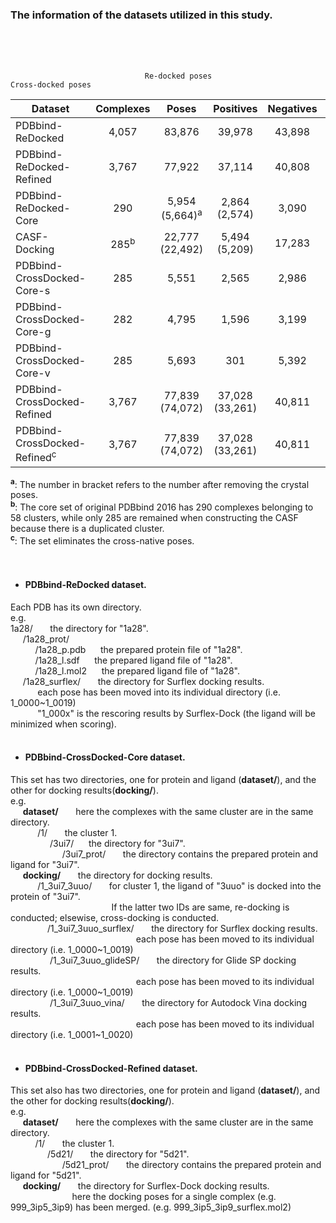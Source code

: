 ###  The information of the datasets utilized in this study.
<br/>  
<br/>	    
<br/>	    
	    
	 
                                  Re-docked poses                                   Cross-docked poses

|Dataset| Complexes | Poses  | Positives  |  Negatives |  Complexes | Poses  | Positives | 	Negatives|
| ------ | :------: | :------: | :------: | :------: | :------: | :-----: | :------: | :------: |
| PDBbind-ReDocked	| 4,057	| 83,876	| 39,978 | 	43,898	| /	| /	| /	| /| 
| PDBbind-ReDocked-Refined	| 3,767	| 77,922	| 37,114	| 40,808	| /	| /	| /	| /| 
| PDBbind-ReDocked-Core| 	290	| 5,954 (5,664)<sup>a</sup>	| 2,864 (2,574)	| 3,090	| /	| /	| /	| /
| CASF-Docking	| 285<sup>b</sup>	| 22,777 (22,492)	| 5,494 (5,209)	| 17,283	| /	| /	| /	| /| 
| PDBbind-CrossDocked-Core-s	| 285	| 5,551	| 2,565	| 2,986	| 1,058	| 20,859	| 5,872	| 14,987| 
| PDBbind-CrossDocked-Core-g	| 282	| 4,795	| 1,596	| 3,199	| 1,030	| 17,814	| 3,768	| 14,046| 
| PDBbind-CrossDocked-Core-v	| 285	| 5,693	| 301	| 5,392	| 1,058	| 21,145	| 740	| 20,405| 
| PDBbind-CrossDocked-Refined	| 3,767	| 77,839 (74,072)	| 37,028 (33,261)	| 40,811	| 90,002	| 1,874,433	| 1,499,702	| 374,731| 
| PDBbind-CrossDocked-Refined<sup>c</sup>	| 3,767	| 77,839 (74,072)	| 37,028 (33,261)	| 40,811	| 90,002	| 1,731,351	| 1,428,161	| 303,190| 

<sup>**a**</sup>: The number in bracket refers to the number after removing the crystal poses.     
<sup>**b**</sup>: The core set of original PDBbind 2016 has 290 complexes belonging to 58 clusters, while only 285 are remained when constructing the CASF because there is a duplicated cluster.     
<sup>**c**</sup>: The set eliminates the cross-native poses.      
<br/> 
<br/>  
*	#### PDBbind-ReDocked dataset.
Each PDB has its own directory.    
e.g.       
1a28/  &nbsp;&nbsp;&nbsp;&nbsp;&nbsp; the directory for "1a28".        
&nbsp;&nbsp;&nbsp;&nbsp;&nbsp;/1a28_prot/     
&nbsp;&nbsp;&nbsp;&nbsp;&nbsp;&nbsp;&nbsp;&nbsp;&nbsp;&nbsp;/1a28_p.pdb   &nbsp;&nbsp;&nbsp;&nbsp;&nbsp;the prepared protein file of "1a28".     
&nbsp;&nbsp;&nbsp;&nbsp;&nbsp;&nbsp;&nbsp;&nbsp;&nbsp;&nbsp;/1a28_l.sdf   &nbsp;&nbsp;&nbsp;&nbsp;&nbsp;the prepared ligand file of "1a28".      
&nbsp;&nbsp;&nbsp;&nbsp;&nbsp;&nbsp;&nbsp;&nbsp;&nbsp;&nbsp;/1a28_l.mol2  &nbsp;&nbsp;&nbsp;&nbsp;&nbsp;the prepared ligand file of "1a28".      
&nbsp;&nbsp;&nbsp;&nbsp;&nbsp;/1a28_surflex/   &nbsp;&nbsp;&nbsp;&nbsp;&nbsp; the directory for Surflex docking results.     
&nbsp;&nbsp;&nbsp;&nbsp;&nbsp;&nbsp;&nbsp;&nbsp;&nbsp;&nbsp; each pose has been moved into its individual directory (i.e. 1_0000~1_0019)     
&nbsp;&nbsp;&nbsp;&nbsp;&nbsp;&nbsp;&nbsp;&nbsp;&nbsp;&nbsp; "1_000x" is the rescoring results by Surflex-Dock (the ligand will be minimized when scoring).     
<br/> 					
*	#### PDBbind-CrossDocked-Core dataset.
This set has two directories, one for protein and ligand (**dataset/**), and the other for docking results(**docking/**).                
e.g.       
&nbsp;&nbsp;&nbsp;&nbsp;&nbsp;**dataset/** &nbsp;&nbsp;&nbsp;&nbsp;&nbsp; here the complexes with the same cluster are in the same directory.             
&nbsp;&nbsp;&nbsp;&nbsp;&nbsp;&nbsp;&nbsp;&nbsp;&nbsp;&nbsp; /1/ &nbsp;&nbsp;&nbsp;&nbsp;&nbsp; the cluster 1.                 
&nbsp;&nbsp;&nbsp;&nbsp;&nbsp;&nbsp;&nbsp;&nbsp;&nbsp;&nbsp;&nbsp;&nbsp;&nbsp;&nbsp;&nbsp; /3ui7/ &nbsp;&nbsp;&nbsp;&nbsp;&nbsp;the directory for "3ui7".               
&nbsp;&nbsp;&nbsp;&nbsp;&nbsp;&nbsp;&nbsp;&nbsp;&nbsp;&nbsp;&nbsp;&nbsp;&nbsp;&nbsp;&nbsp;&nbsp;&nbsp;&nbsp;&nbsp;&nbsp; /3ui7_prot/ &nbsp;&nbsp;&nbsp;&nbsp;&nbsp; the directory contains the prepared protein and ligand for "3ui7".                   
&nbsp;&nbsp;&nbsp;&nbsp;&nbsp;**docking/**  &nbsp;&nbsp;&nbsp;&nbsp;&nbsp; the directory for docking results.	                 
&nbsp;&nbsp;&nbsp;&nbsp;&nbsp;&nbsp;&nbsp;&nbsp;&nbsp;&nbsp; /1_3ui7_3uuo/  &nbsp;&nbsp;&nbsp;&nbsp;&nbsp; for cluster 1, the ligand of "3uuo" is docked into the protein of "3ui7".       
&nbsp;&nbsp;&nbsp;&nbsp;&nbsp;&nbsp;&nbsp;&nbsp;&nbsp;&nbsp;&nbsp;&nbsp;&nbsp;&nbsp;&nbsp;&nbsp;&nbsp;&nbsp;&nbsp;&nbsp;&nbsp;&nbsp;&nbsp;&nbsp;&nbsp;&nbsp;&nbsp;&nbsp;&nbsp;&nbsp;&nbsp;&nbsp;&nbsp;&nbsp;&nbsp;&nbsp;&nbsp;&nbsp;&nbsp;&nbsp; If the latter two IDs are same, re-docking is conducted; elsewise, cross-docking is conducted.               
&nbsp;&nbsp;&nbsp;&nbsp;&nbsp;&nbsp;&nbsp;&nbsp;&nbsp;&nbsp;&nbsp;&nbsp;&nbsp;&nbsp;&nbsp;/1_3ui7_3uuo_surflex/  &nbsp;&nbsp;&nbsp;&nbsp;&nbsp; the directory for Surflex docking results.             
&nbsp;&nbsp;&nbsp;&nbsp;&nbsp;&nbsp;&nbsp;&nbsp;&nbsp;&nbsp;&nbsp;&nbsp;&nbsp;&nbsp;&nbsp;&nbsp;&nbsp;&nbsp;&nbsp;&nbsp;&nbsp;&nbsp;&nbsp;&nbsp;&nbsp;&nbsp;&nbsp;&nbsp;&nbsp;&nbsp;&nbsp;&nbsp;&nbsp;&nbsp;&nbsp;&nbsp;&nbsp;&nbsp;&nbsp;&nbsp;&nbsp;&nbsp;&nbsp;&nbsp;&nbsp;&nbsp;&nbsp;&nbsp;&nbsp;&nbsp; each pose has been moved to its individual directory (i.e. 1_0000\~1_0019)              
&nbsp;&nbsp;&nbsp;&nbsp;&nbsp;&nbsp;&nbsp;&nbsp;&nbsp;&nbsp;&nbsp;&nbsp;&nbsp;&nbsp;&nbsp; /1_3ui7_3uuo_glideSP/  &nbsp;&nbsp;&nbsp;&nbsp;&nbsp; the directory for Glide SP docking results.           
&nbsp;&nbsp;&nbsp;&nbsp;&nbsp;&nbsp;&nbsp;&nbsp;&nbsp;&nbsp;&nbsp;&nbsp;&nbsp;&nbsp;&nbsp;&nbsp;&nbsp;&nbsp;&nbsp;&nbsp;&nbsp;&nbsp;&nbsp;&nbsp;&nbsp;&nbsp;&nbsp;&nbsp;&nbsp;&nbsp;&nbsp;&nbsp;&nbsp;&nbsp;&nbsp;&nbsp;&nbsp;&nbsp;&nbsp;&nbsp;&nbsp;&nbsp;&nbsp;&nbsp;&nbsp;&nbsp;&nbsp;&nbsp;&nbsp;&nbsp; each pose has been moved to its individual directory (i.e. 1_0000\~1_0019)                 
&nbsp;&nbsp;&nbsp;&nbsp;&nbsp;&nbsp;&nbsp;&nbsp;&nbsp;&nbsp;&nbsp;&nbsp;&nbsp;&nbsp;&nbsp; /1_3ui7_3uuo_vina/     &nbsp;&nbsp;&nbsp;&nbsp;&nbsp; the directory for Autodock Vina docking results.             
&nbsp;&nbsp;&nbsp;&nbsp;&nbsp;&nbsp;&nbsp;&nbsp;&nbsp;&nbsp;&nbsp;&nbsp;&nbsp;&nbsp;&nbsp;&nbsp;&nbsp;&nbsp;&nbsp;&nbsp;&nbsp;&nbsp;&nbsp;&nbsp;&nbsp;&nbsp;&nbsp;&nbsp;&nbsp;&nbsp;&nbsp;&nbsp;&nbsp;&nbsp;&nbsp;&nbsp;&nbsp;&nbsp;&nbsp;&nbsp;&nbsp;&nbsp;&nbsp;&nbsp;&nbsp;&nbsp;&nbsp;&nbsp;&nbsp;&nbsp; each pose has been moved to its individual directory (i.e. 1_0001\~1_0020)		             
<br/> 									
*	#### PDBbind-CrossDocked-Refined dataset.      
This set also has two directories, one for protein and ligand (**dataset/**), and the other for docking results(**docking/**).         
e.g.       
&nbsp;&nbsp;&nbsp;&nbsp;&nbsp;**dataset/** &nbsp;&nbsp;&nbsp;&nbsp;&nbsp; here the complexes with the same cluster are in the same directory.     
&nbsp;&nbsp;&nbsp;&nbsp;&nbsp;&nbsp;&nbsp;&nbsp;&nbsp;&nbsp;/1/ &nbsp;&nbsp;&nbsp;&nbsp;&nbsp; the cluster 1.     
&nbsp;&nbsp;&nbsp;&nbsp;&nbsp;&nbsp;&nbsp;&nbsp;&nbsp;&nbsp;&nbsp;&nbsp;&nbsp;&nbsp;&nbsp;/5d21/ &nbsp;&nbsp;&nbsp;&nbsp;&nbsp; the directory for "5d21".     
&nbsp;&nbsp;&nbsp;&nbsp;&nbsp;&nbsp;&nbsp;&nbsp;&nbsp;&nbsp;&nbsp;&nbsp;&nbsp;&nbsp;&nbsp;&nbsp;&nbsp;&nbsp;&nbsp;&nbsp; /5d21_prot/ &nbsp;&nbsp;&nbsp;&nbsp;&nbsp; the directory contains the prepared protein and ligand for "5d21".     
&nbsp;&nbsp;&nbsp;&nbsp;&nbsp;**docking/** &nbsp;&nbsp;&nbsp;&nbsp;&nbsp; the directory for Surflex-Dock docking results.       
&nbsp;&nbsp;&nbsp;&nbsp;&nbsp;&nbsp;&nbsp;&nbsp;&nbsp;&nbsp;&nbsp;&nbsp;&nbsp;&nbsp;&nbsp;&nbsp;&nbsp;&nbsp;&nbsp;&nbsp;&nbsp;&nbsp;&nbsp;&nbsp;&nbsp;here the docking poses for a single complex (e.g. 999_3ip5_3ip9) has been merged. (e.g. 999_3ip5_3ip9_surflex.mol2)     




   
